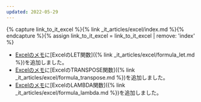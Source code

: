```yaml
---
updated: 2022-05-29
---
```

{% capture link_to_it_excel %}{% link _it_articles/excel/index.md %}{% endcapture %}{% assign link_to_it_excel = link_to_it_excel | remove: 'index' %}

- [Excelのメモ]({{link_to_it_excel}})に[ExcelのLET関数]({% link _it_articles/excel/formula_let.md %})を追加しました。
- [Excelのメモ]({{link_to_it_excel}})に[ExcelのTRANSPOSE関数]({% link _it_articles/excel/formula_transpose.md %})を追加しました。
- [Excelのメモ]({{link_to_it_excel}})に[ExcelのLAMBDA関数]({% link _it_articles/excel/formula_lambda.md %})を追加しました。
